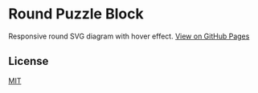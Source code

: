 # Round Puzzle Block

Responsive round SVG diagram with hover effect.  [View on GitHub Pages](https://dtrust.github.io/round-puzzle/)


## License
[MIT](https://choosealicense.com/licenses/mit/)


